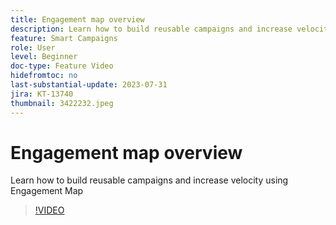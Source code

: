 ```yaml
---
title: Engagement map overview
description: Learn how to build reusable campaigns and increase velocity using Engagement Map
feature: Smart Campaigns
role: User
level: Beginner
doc-type: Feature Video
hidefromtoc: no
last-substantial-update: 2023-07-31
jira: KT-13740
thumbnail: 3422232.jpeg
---
```


# Engagement map overview

Learn how to build reusable campaigns and increase velocity using Engagement Map

>[!VIDEO](https://video.tv.adobe.com/v/3422232/?learn=on)

